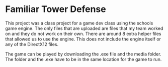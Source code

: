 # Familiar Tower Defense
This project was a class project for a game dev class using the schools game engine.
The only files that are uploaded are files that my team worked on and they do not work on their own. There are around 8 extra helper files that allowed us to use the engine. This does not include the engine itself or any of the DirectX12 files.

The game can be played by downloading the .exe file and the media folder. The folder and the .exe have to be in the same location for the game to run.

